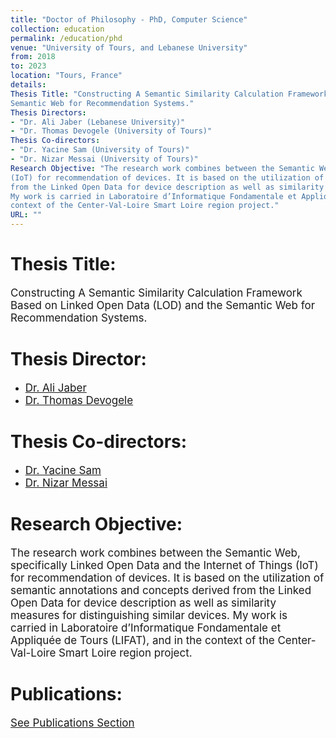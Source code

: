 ```yaml
---
title: "Doctor of Philosophy - PhD, Computer Science"
collection: education
permalink: /education/phd
venue: "University of Tours, and Lebanese University"
from: 2018
to: 2023
location: "Tours, France"
details:
Thesis Title: "Constructing A Semantic Similarity Calculation Framework Based on Linked Open Data (LOD) and the
Semantic Web for Recommendation Systems."
Thesis Directors:
- "Dr. Ali Jaber (Lebanese University)"
- "Dr. Thomas Devogele (University of Tours)"
Thesis Co-directors:
- "Dr. Yacine Sam (University of Tours)"
- "Dr. Nizar Messai (University of Tours)"
Research Objective: "The research work combines between the Semantic Web, specifically Linked Open Data and the Internet of Things
(IoT) for recommendation of devices. It is based on the utilization of semantic annotations and concepts derived
from the Linked Open Data for device description as well as similarity measures for distinguishing similar devices.
My work is carried in Laboratoire d’Informatique Fondamentale et Appliquée de Tours (LIFAT), and in the
context of the Center-Val-Loire Smart Loire region project."
URL: ""
---
```


# Thesis Title:
<span style="font-size: 17px;">
Constructing A Semantic Similarity Calculation Framework Based on Linked Open Data (LOD) and the
Semantic Web for Recommendation Systems.
</span>

# Thesis Director:

-  <span style="font-size: 17px;"> [Dr. Ali Jaber](https://www.researchgate.net/profile/Ali-Jaber-2/2) </span>
-  <span style="font-size: 17px;"> [Dr. Thomas Devogele](https://www.researchgate.net/profile/Thomas-Devogele) </span>
  

# Thesis Co-directors:

- <span style="font-size: 17px;"> [Dr. Yacine Sam](https://www.researchgate.net/profile/Yacine-Sam) </span>
- <span style="font-size: 17px;"> [Dr. Nizar Messai](https://www.researchgate.net/profile/Nizar-Messai) </span>

# Research Objective:
<span style="font-size: 17px;">
The research work combines between the Semantic Web, specifically Linked Open Data and the Internet of Things
(IoT) for recommendation of devices. It is based on the utilization of semantic annotations and concepts derived
from the Linked Open Data for device description as well as similarity measures for distinguishing similar devices.
My work is carried in Laboratoire d’Informatique Fondamentale et Appliquée de Tours (LIFAT), and in the
context of the Center-Val-Loire Smart Loire region project.
</span>

# Publications:
<span style="font-size: 17px;"> [See Publications Section](/publications) </span>
